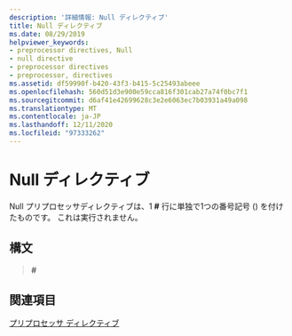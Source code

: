 ```yaml
---
description: '詳細情報: Null ディレクティブ'
title: Null ディレクティブ
ms.date: 08/29/2019
helpviewer_keywords:
- preprocessor directives, Null
- null directive
- preprocessor directives
- preprocessor, directives
ms.assetid: df59990f-b420-43f3-b415-5c25493abeee
ms.openlocfilehash: 560d51d3e900e59cca816f301cab27a74f0bc7f1
ms.sourcegitcommit: d6af41e42699628c3e2e6063ec7b03931a49a098
ms.translationtype: MT
ms.contentlocale: ja-JP
ms.lasthandoff: 12/11/2020
ms.locfileid: "97333262"
---
```

# <a name="null-directive"></a>Null ディレクティブ

Null プリプロセッサディレクティブは、1 **#** 行に単独で1つの番号記号 () を付けたものです。 これは実行されません。

## <a name="syntax"></a>構文

> **#**

## <a name="see-also"></a>関連項目

[プリプロセッサ ディレクティブ](../preprocessor/preprocessor-directives.md)
